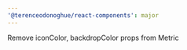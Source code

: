 ```yaml
---
'@terenceodonoghue/react-components': major
---
```


Remove iconColor, backdropColor props from Metric
